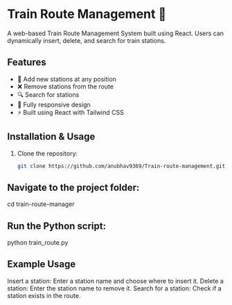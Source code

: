 # Train Route Management 🚆

A web-based Train Route Management System built using React. Users can dynamically insert, delete, and search for train stations.

## Features
- 🚆 Add new stations at any position
- ❌ Remove stations from the route
- 🔍 Search for stations
- 📱 Fully responsive design
- ⚡ Built using React with Tailwind CSS

## Installation & Usage
1. Clone the repository:
   ```sh
   git clone https://github.com/anubhav9369/Train-route-management.git

## Navigate to the project folder:
cd train-route-manager

## Run the Python script:
python train_route.py

## Example Usage
Insert a station: Enter a station name and choose where to insert it.
Delete a station: Enter the station name to remove it.
Search for a station: Check if a station exists in the route.
